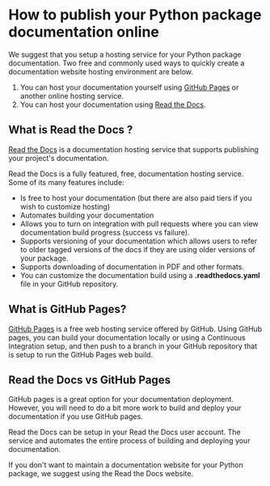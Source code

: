 # How to publish your Python package documentation online

We suggest that you setup a hosting service for your Python package
documentation. Two free and commonly used ways to
quickly create a documentation website hosting environment are below.

1. You can host your documentation yourself using [GitHub Pages](https://pages.github.com/) or another online hosting service.
1. You can host your documentation using [Read the Docs](https://readthedocs.org/).

## What is Read the Docs ?
[Read the Docs](https://readthedocs.org/) is a documentation hosting service that supports publishing your project's documentation.

Read the Docs is a fully featured, free, documentation hosting
service. Some of its many features include:

* Is free to host your documentation (but there are also paid tiers if you wish to customize hosting)
* Automates building your documentation
* Allows you to turn on integration with pull requests where you can view documentation build progress (success vs failure).
* Supports versioning of your documentation which allows users to refer to older tagged versions of the docs if they are using older versions of your package.
* Supports downloading of documentation in PDF and other formats.
* You can customize the documentation build using a **.readthedocs.yaml** file in your GitHub repository.


## What is GitHub Pages?
[GitHub Pages](https://docs.github.com/en/pages/getting-started-with-github-pages/about-github-pages) is a free web
hosting service offered by GitHub. Using GitHub pages, you can build your
documentation locally or using a Continuous Integration setup, and then push
to a branch in your GitHub repository that is setup to run the GitHub Pages
web build.



## Read the Docs vs GitHub Pages

GitHub pages is a great option for your documentation deployment.
However, you will need to do a bit more work to build and deploy your
documentation if you use GitHub pages.

Read the Docs can be setup in your Read the Docs user account. The service
and automates the entire process of building and deploying your documentation.

If you don't want to maintain a documentation website for your Python package,
we suggest using the Read the Docs website.
